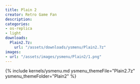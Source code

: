 ```yaml
---
title: Plain 2
creator: Retro Game Fan
description: 
categories:
- os-replica
- light
downloads:
  Plain2.7z:
    url: "/assets/downloads/ysmenu/Plain2.7z"
images:
- url: "/assets/images/ysmenu/Plain2/1.png"
---
```


{% include kernels/ysmenu.md ysmenu_themeFile="Plain2.7z" ysmenu_themeFolder="Plain2" %}
